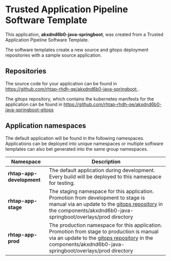 # Trusted Application Pipeline Software Template

This application, **akxdnd6b0-java-springboot**, was created from a Trusted Application Pipeline Software Template.

The software templates create a new source and gitops deployment repositories with a sample source application. 

## Repositories

The source code for your application can be found in [https://github.com/rhtap-rhdh-qe/akxdnd6b0-java-springboot ](https://github.com/rhtap-rhdh-qe/akxdnd6b0-java-springboot ).
 
The gitops repository, which contains the kubernetes manifests for the application can be found in 
[https://github.com/rhtap-rhdh-qe/akxdnd6b0-java-springboot-gitops ](https://github.com/rhtap-rhdh-qe/akxdnd6b0-java-springboot-gitops ) 

## Application namespaces 

The default application will be found in the following namespaces. Applications can be deployed into unique namespaces or multiple software templates can also bet generated into the same group namespaces.  

|  Namespace   |  Description   |  
| -------- | -------- |   
| **rhtap-app-development** | The default application during development. Every build will be deployed to this namespace for testing. | 
| **rhtap-app-stage** | The staging namespace for this application. Promotion from development to stage is manual via an update to the [gitops repository](https://github.com/rhtap-rhdh-qe/akxdnd6b0-java-springboot-gitops ) in the components/akxdnd6b0-java-springboot/overlays/prod directory |  
| **rhtap-app-prod** | The production namespace for this application. Promotion from stage to production is manual via an update to the [gitops repository](https://github.com/rhtap-rhdh-qe/akxdnd6b0-java-springboot-gitops ) in the components/akxdnd6b0-java-springboot/overlays/prod directory | 